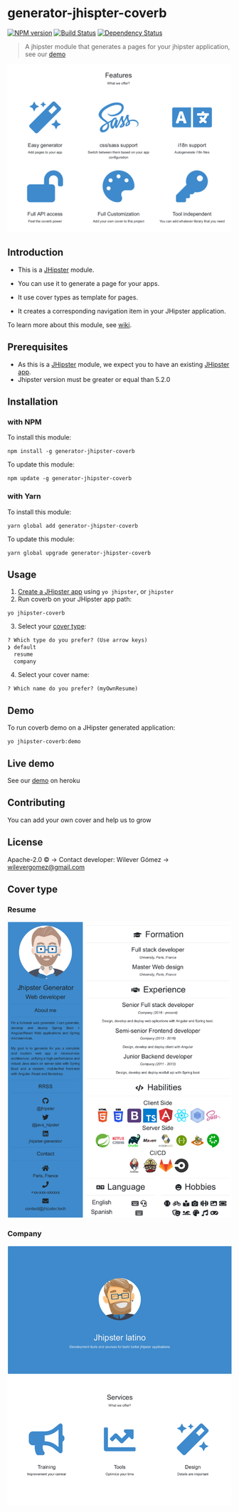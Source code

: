 # generator-jhispter-coverb
[![NPM version][npm-image]][npm-url] [![Build Status][travis-image]][travis-url] [![Dependency Status][daviddm-image]][daviddm-url]
> A jhipster module that generates a pages for your jhipster application, see our [demo](#live-demo)

![feature-image](/generators/app/templates/default/content/images/coverb-feature.png)

## Introduction

- This is a [JHipster](http://jhipster.github.io/) module.

- You can use it to generate a page for your apps.
- It use cover types as template for pages. 
- It creates a corresponding navigation item in your JHipster application.

To learn more about this module, see [wiki](https://github.com/jhipster-latino/coverb/wiki).

## Prerequisites

- As this is a [JHipster](http://www.jhipster.tech/) module, we expect you to have an existing [JHipster app](https://www.jhipster.tech/creating-an-app/).
- Jhipster version must be greater or equal than 5.2.0

## Installation

### with NPM

To install this module:

```
npm install -g generator-jhipster-coverb
```

To update this module:

```
npm update -g generator-jhipster-coverb
```

### with Yarn

To install this module:

```
yarn global add generator-jhipster-coverb
```

To update this module:

```
yarn global upgrade generator-jhipster-coverb
```

## Usage

1. [Create a JHipster app](https://www.jhipster.tech/creating-an-app/) using `yo jhipster`, or `jhipster`
2. Run coverb on your JHipster app path:

```
yo jhipster-coverb
```
3. Select your [cover type](#cover-type):
```
? Which type do you prefer? (Use arrow keys)
❯ default 
  resume 
  company 
```
4. Select your cover name:
```
? Which name do you prefer? (myOwnResume) 
```

## Demo

To run coverb demo on a JHipster generated application:

```
yo jhipster-coverb:demo
```

## Live demo

See our [demo](https://generator-jhispter-coverb-demo.herokuapp.com/) on heroku

## Contributing

You can add your own cover and help us to grow

## License

Apache-2.0 © -> Contact developer: Wilever Gómez -> wilevergomez@gmail.com

## Cover type
### Resume
![resume](/generators/app/templates/default/content/images/resume.png)
### Company
![company](/generators/app/templates/default/content/images/company.png)

[npm-image]: https://img.shields.io/npm/v/generator-jhipster-coverb.svg
[npm-url]: https://npmjs.org/package/generator-jhipster-coverb
[travis-image]: https://travis-ci.org/jhipster-latino/generator-jhipster-coverb.svg?branch=master
[travis-url]: https://travis-ci.org/jhipster-latino/generator-jhipster-coverb.svg
[daviddm-image]: https://david-dm.org/jhipster-latino/generator-jhipster-coverb.svg
[daviddm-url]: https://david-dm.org/jhipster-latino/generator-jhipster-coverb
